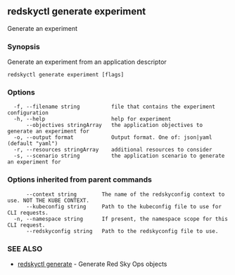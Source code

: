 ## redskyctl generate experiment

Generate an experiment

### Synopsis

Generate an experiment from an application descriptor

```
redskyctl generate experiment [flags]
```

### Options

```
  -f, --filename string          file that contains the experiment configuration
  -h, --help                     help for experiment
      --objectives stringArray   the application objectives to generate an experiment for
  -o, --output format            Output format. One of: json|yaml (default "yaml")
  -r, --resources stringArray    additional resources to consider
  -s, --scenario string          the application scenario to generate an experiment for
```

### Options inherited from parent commands

```
      --context string        The name of the redskyconfig context to use. NOT THE KUBE CONTEXT.
      --kubeconfig string     Path to the kubeconfig file to use for CLI requests.
  -n, --namespace string      If present, the namespace scope for this CLI request.
      --redskyconfig string   Path to the redskyconfig file to use.
```

### SEE ALSO

* [redskyctl generate](redskyctl_generate.md)	 - Generate Red Sky Ops objects

